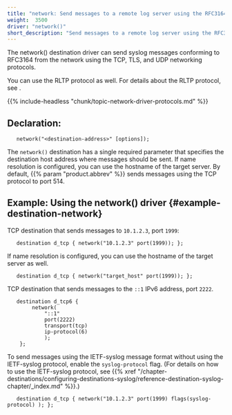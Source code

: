 ```yaml
---
title: "network: Send messages to a remote log server using the RFC3164 protocol (network() driver)"
weight:  3500
driver: "network()"
short_description: "Send messages to a remote log server using the RFC3164 protocol"
---
```

<!-- DISCLAIMER: This file is based on the syslog-ng Open Source Edition documentation https://github.com/balabit/syslog-ng-ose-guides/commit/2f4a52ee61d1ea9ad27cb4f3168b95408fddfdf2 and is used under the terms of The syslog-ng Open Source Edition Documentation License. The file has been modified by Axoflow. -->

The network() destination driver can send syslog messages conforming to RFC3164 from the network using the TCP, TLS, and UDP networking protocols.

You can use the RLTP protocol as well. For details about the RLTP protocol, see <span></span>.

{{% include-headless "chunk/topic-network-driver-protocols.md" %}}


## Declaration:

```shell
   network("<destination-address>" [options]);
```

The `network()` destination has a single required parameter that specifies the destination host address where messages should be sent. If name resolution is configured, you can use the hostname of the target server. By default, {{% param "product.abbrev" %}} sends messages using the TCP protocol to port 514.


## Example: Using the network() driver {#example-destination-network}

TCP destination that sends messages to `10.1.2.3`, port `1999`:

```shell
   destination d_tcp { network("10.1.2.3" port(1999)); };
```

If name resolution is configured, you can use the hostname of the target server as well.

```shell
   destination d_tcp { network("target_host" port(1999)); };
```

TCP destination that sends messages to the `::1` IPv6 address, port `2222`.

```shell
   destination d_tcp6 {
        network(
            "::1"
            port(2222)
            transport(tcp)
            ip-protocol(6)
            );
    };
```

To send messages using the IETF-syslog message format without using the IETF-syslog protocol, enable the `syslog-protocol` flag. (For details on how to use the IETF-syslog protocol, see {{% xref "/chapter-destinations/configuring-destinations-syslog/reference-destination-syslog-chapter/_index.md" %}}.)

```shell
   destination d_tcp { network("10.1.2.3" port(1999) flags(syslog-protocol) ); };
```


